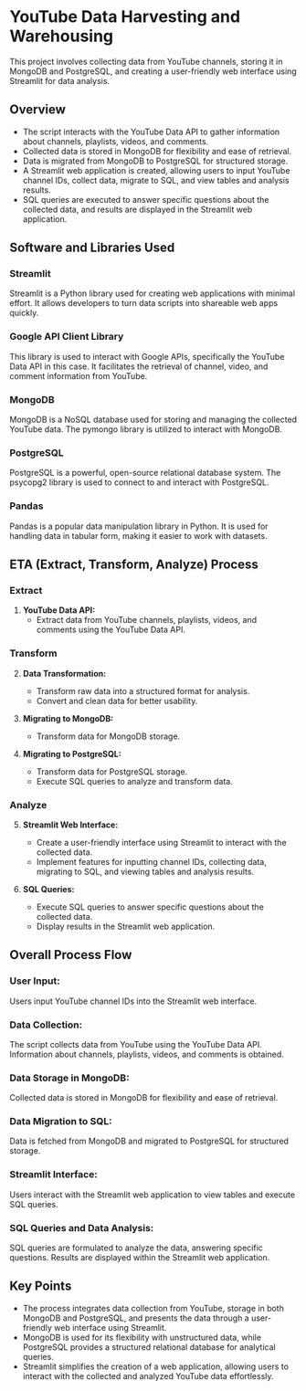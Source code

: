 # YouTube Data Harvesting and Warehousing

This project involves collecting data from YouTube channels, storing it in MongoDB and PostgreSQL, and creating a user-friendly web interface using Streamlit for data analysis.

## Overview

- The script interacts with the YouTube Data API to gather information about channels, playlists, videos, and comments.
- Collected data is stored in MongoDB for flexibility and ease of retrieval.
- Data is migrated from MongoDB to PostgreSQL for structured storage.
- A Streamlit web application is created, allowing users to input YouTube channel IDs, collect data, migrate to SQL, and view tables and analysis results.
- SQL queries are executed to answer specific questions about the collected data, and results are displayed in the Streamlit web application.


## Software and Libraries Used

### Streamlit

Streamlit is a Python library used for creating web applications with minimal effort. It allows developers to turn data scripts into shareable web apps quickly.

### Google API Client Library

This library is used to interact with Google APIs, specifically the YouTube Data API in this case. It facilitates the retrieval of channel, video, and comment information from YouTube.

### MongoDB

MongoDB is a NoSQL database used for storing and managing the collected YouTube data. The pymongo library is utilized to interact with MongoDB.

### PostgreSQL

PostgreSQL is a powerful, open-source relational database system. The psycopg2 library is used to connect to and interact with PostgreSQL.

### Pandas

Pandas is a popular data manipulation library in Python. It is used for handling data in tabular form, making it easier to work with datasets.

## ETA (Extract, Transform, Analyze) Process

### Extract

1. **YouTube Data API:**
   - Extract data from YouTube channels, playlists, videos, and comments using the YouTube Data API.

### Transform

2. **Data Transformation:**
   - Transform raw data into a structured format for analysis.
   - Convert and clean data for better usability.

3. **Migrating to MongoDB:**
   - Transform data for MongoDB storage.

4. **Migrating to PostgreSQL:**
   - Transform data for PostgreSQL storage.
   - Execute SQL queries to analyze and transform data.

### Analyze

5. **Streamlit Web Interface:**
   - Create a user-friendly interface using Streamlit to interact with the collected data.
   - Implement features for inputting channel IDs, collecting data, migrating to SQL, and viewing tables and analysis results.

6. **SQL Queries:**
   - Execute SQL queries to answer specific questions about the collected data.
   - Display results in the Streamlit web application.


## Overall Process Flow

### User Input:

Users input YouTube channel IDs into the Streamlit web interface.

### Data Collection:

The script collects data from YouTube using the YouTube Data API.
Information about channels, playlists, videos, and comments is obtained.

### Data Storage in MongoDB:

Collected data is stored in MongoDB for flexibility and ease of retrieval.

### Data Migration to SQL:

Data is fetched from MongoDB and migrated to PostgreSQL for structured storage.

### Streamlit Interface:

Users interact with the Streamlit web application to view tables and execute SQL queries.

### SQL Queries and Data Analysis:

SQL queries are formulated to analyze the data, answering specific questions.
Results are displayed within the Streamlit web application.

## Key Points

- The process integrates data collection from YouTube, storage in both MongoDB and PostgreSQL, and presents the data through a user-friendly web interface using Streamlit.
- MongoDB is used for its flexibility with unstructured data, while PostgreSQL provides a structured relational database for analytical queries.
- Streamlit simplifies the creation of a web application, allowing users to interact with the collected and analyzed YouTube data effortlessly.
